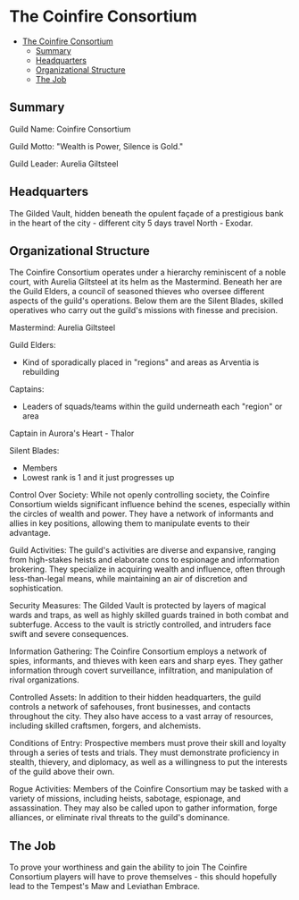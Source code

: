 # The Coinfire Consortium


- [The Coinfire Consortium](#the-coinfire-consortium)
  - [Summary](#summary)
  - [Headquarters](#headquarters)
  - [Organizational Structure](#organizational-structure)
  - [The Job](#the-job)



## Summary

Guild Name: Coinfire Consortium

Guild Motto: "Wealth is Power, Silence is Gold."

Guild Leader: Aurelia Giltsteel

## Headquarters
The Gilded Vault, hidden beneath the opulent façade of a prestigious bank in the heart of the city - different city 5 days travel North - Exodar.

## Organizational Structure
The Coinfire Consortium operates under a hierarchy reminiscent of a noble court, with Aurelia Giltsteel at its helm as the Mastermind. Beneath her are the Guild Elders, a council of seasoned thieves who oversee different aspects of the guild's operations. Below them are the Silent Blades, skilled operatives who carry out the guild's missions with finesse and precision.

Mastermind: Aurelia Giltsteel

Guild Elders:
- Kind of sporadically placed in "regions" and areas as Arventia is rebuilding

Captains:
- Leaders of squads/teams within the guild underneath each "region" or area

Captain in Aurora's Heart - Thalor

Silent Blades:
- Members
- Lowest rank is 1 and it just progresses up


Control Over Society: While not openly controlling society, the Coinfire Consortium wields significant influence behind the scenes, especially within the circles of wealth and power. They have a network of informants and allies in key positions, allowing them to manipulate events to their advantage.

Guild Activities: The guild's activities are diverse and expansive, ranging from high-stakes heists and elaborate cons to espionage and information brokering. They specialize in acquiring wealth and influence, often through less-than-legal means, while maintaining an air of discretion and sophistication.

Security Measures: The Gilded Vault is protected by layers of magical wards and traps, as well as highly skilled guards trained in both combat and subterfuge. Access to the vault is strictly controlled, and intruders face swift and severe consequences.

Information Gathering: The Coinfire Consortium employs a network of spies, informants, and thieves with keen ears and sharp eyes. They gather information through covert surveillance, infiltration, and manipulation of rival organizations.

Controlled Assets: In addition to their hidden headquarters, the guild controls a network of safehouses, front businesses, and contacts throughout the city. They also have access to a vast array of resources, including skilled craftsmen, forgers, and alchemists.

Conditions of Entry: Prospective members must prove their skill and loyalty through a series of tests and trials. They must demonstrate proficiency in stealth, thievery, and diplomacy, as well as a willingness to put the interests of the guild above their own.

Rogue Activities: Members of the Coinfire Consortium may be tasked with a variety of missions, including heists, sabotage, espionage, and assassination. They may also be called upon to gather information, forge alliances, or eliminate rival threats to the guild's dominance.


## The Job

To prove your worthiness and gain the ability to join The Coinfire Consortium players will have to prove themselves - this should hopefully lead to the Tempest's Maw and Leviathan Embrace.

